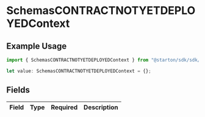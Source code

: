 # SchemasCONTRACTNOTYETDEPLOYEDContext

## Example Usage

```typescript
import { SchemasCONTRACTNOTYETDEPLOYEDContext } from "@starton/sdk/sdk/models/errors";

let value: SchemasCONTRACTNOTYETDEPLOYEDContext = {};
```

## Fields

| Field       | Type        | Required    | Description |
| ----------- | ----------- | ----------- | ----------- |